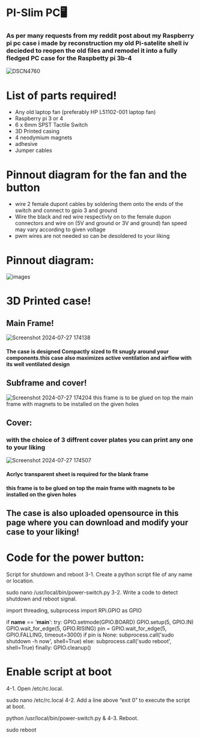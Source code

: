 # PI-Slim PC🖥
### As per many requests from my reddit post about my Raspberry pi pc case i made by reconstruction my old Pi-satelite shell iv decieded to reopen the old files and remodel it into a fully fledged PC case for the Raspbetty pi 3b-4  
![DSCN4760](https://github.com/user-attachments/assets/0911bc43-b8f9-4fb4-acde-1066c9bbe11b)


# List of parts required!
* Any old laptop fan (preferably HP L51102-001 laptop fan)
* Raspberry pi 3 or 4
* 6 x 6mm SPST Tactile Switch
* 3D Printed casing
* 4 neodymium magnets
* adhesive
* Jumper cables
  
# Pinnout diagram for the fan and the button
* wire 2 female dupont cables by soldering them onto the ends of the switch and connect to gpio 3 and ground
* Wire the black and red wire respectivly on to the female dupon connectors and wire on (5V and ground or 3V and ground) fan speed may vary according to given voltage
* pwm wires are not needed so can be desoldered to your liking
  
# Pinnout diagram:
![images](https://github.com/user-attachments/assets/bfdf7612-63ad-4e66-82d5-10442df5ab19)


# 3D Printed case!
## Main Frame!
![Screenshot 2024-07-27 174138](https://github.com/user-attachments/assets/efd501df-3851-4207-8dd5-e792f931b31f)

#### The case is designed Compactly sized to fit snugly around your components.this case also maximizes active ventilation and airflow with its well ventilated design

## Subframe and cover!
![Screenshot 2024-07-27 174204](https://github.com/user-attachments/assets/7f65e525-c3b3-435f-9569-15ffc55a5040)
this frame is to be glued on top the main frame with magnets to be installed on the given holes
## Cover:
### with the choice of 3 diffrent cover plates you can print any one to your liking 

![Screenshot 2024-07-27 174507](https://github.com/user-attachments/assets/c3cdca55-ed8e-418a-997e-11a0f1b840e5)
#### Acrlyc transparent sheet is required for the blank frame
#### this frame is to be glued on top the main frame with magnets to be installed on the given holes 
## The case is also uploaded opensource in this page where you can download and modify your case to your liking!

# Code for the power button:
Script for shutdown and reboot
3-1. Create a python script file of any name or location.

sudo nano /usr/local/bin/power-switch.py
3-2. Write a code to detect shutdown and reboot signal.

import threading, subprocess
import RPi.GPIO as GPIO

if __name__ == '__main__':
    try:
        GPIO.setmode(GPIO.BOARD)
        GPIO.setup(5, GPIO.IN)
        GPIO.wait_for_edge(5, GPIO.RISING)
        pin = GPIO.wait_for_edge(5, GPIO.FALLING, timeout=3000)
        if pin is None:
            subprocess.call('sudo shutdown -h now', shell=True)
        else:
            subprocess.call('sudo reboot', shell=True)
    finally:
        GPIO.cleanup()
# Enable script at boot
4-1. Open /etc/rc.local.

sudo nano /etc/rc.local
4-2. Add a line above “exit 0” to execute the script at boot.

python /usr/local/bin/power-switch.py &
4-3. Reboot.

sudo reboot
